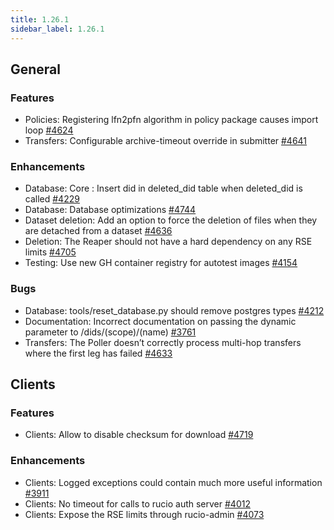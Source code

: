 ```yaml
---
title: 1.26.1
sidebar_label: 1.26.1
---
```


## General

### Features

- Policies: Registering lfn2pfn algorithm in policy package causes import loop [#4624](https://github.com/rucio/rucio/issues/4624)
- Transfers: Configurable archive-timeout override in submitter [#4641](https://github.com/rucio/rucio/issues/4641)

### Enhancements

- Database: Core : Insert did in deleted_did table when deleted_did is called [#4229](https://github.com/rucio/rucio/issues/4229)
- Database: Database optimizations [#4744](https://github.com/rucio/rucio/issues/4744)
- Dataset deletion: Add an option to force the deletion of files when they are detached from a dataset [#4636](https://github.com/rucio/rucio/issues/4636)
- Deletion: The Reaper should not have a hard dependency on any RSE limits [#4705](https://github.com/rucio/rucio/issues/4705)
- Testing: Use new GH container registry for autotest images [#4154](https://github.com/rucio/rucio/issues/4154)

### Bugs

- Database: tools/reset_database.py should remove postgres types [#4212](https://github.com/rucio/rucio/issues/4212)
- Documentation: Incorrect documentation on passing the dynamic parameter to /dids/(scope)/(name) [#3761](https://github.com/rucio/rucio/issues/3761)
- Transfers: The Poller doesn’t correctly process multi-hop transfers where the first leg has failed [#4633](https://github.com/rucio/rucio/issues/4633)

## Clients

### Features

- Clients: Allow to disable checksum for download [#4719](https://github.com/rucio/rucio/issues/4719)

### Enhancements

- Clients: Logged exceptions could contain much more useful information [#3911](https://github.com/rucio/rucio/issues/3911)
- Clients: No timeout for calls to rucio auth server [#4012](https://github.com/rucio/rucio/issues/4012)
- Clients: Expose the RSE limits through rucio-admin [#4073](https://github.com/rucio/rucio/issues/4073)
